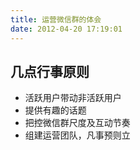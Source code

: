 ```yaml
---
title: 运营微信群的体会
date: 2012-04-20 17:19:01
---
```

## 几点行事原则
- 活跃用户带动非活跃用户
- 提供有趣的话题
- 把控微信群尺度及互动节奏
- 组建运营团队，凡事预则立



